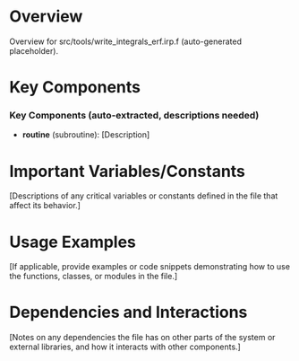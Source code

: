 # Overview

Overview for src/tools/write_integrals_erf.irp.f (auto-generated placeholder).

# Key Components

### Key Components (auto-extracted, descriptions needed)
- **routine** (subroutine): [Description]

# Important Variables/Constants

[Descriptions of any critical variables or constants defined in the file that affect its behavior.]

# Usage Examples

[If applicable, provide examples or code snippets demonstrating how to use the functions, classes, or modules in the file.]

# Dependencies and Interactions

[Notes on any dependencies the file has on other parts of the system or external libraries, and how it interacts with other components.]
